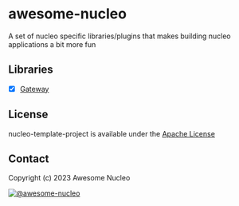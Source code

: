 # awesome-nucleo
A set of nucleo specific libraries/plugins that makes building nucleo applications a bit more fun

## Libraries
- [x] [Gateway](./gateway/)

## License
nucleo-template-project is available under the [Apache License](https://www.tldrlegal.com/license/apache-license-2-0-apache-2-0)

## Contact
Copyright (c) 2023 Awesome Nucleo

[![@awesome-nucleo](https://img.shields.io/badge/github-nucleo-green.svg)](https://github.com/Bendomey/awesome-nucleo)